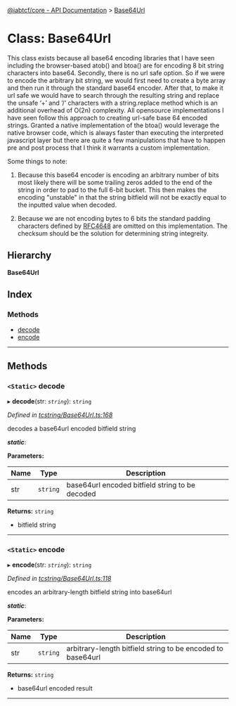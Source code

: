 [@iabtcf/core - API Documentation](../README.md) > [Base64Url](../classes/base64url.md)

# Class: Base64Url

This class exists because all base64 encoding libraries that I have seen including the browser-based atob() and btoa() are for encoding 8 bit string characters into base64. Secondly, there is no url safe option. So if we were to encode the arbitrary bit string, we would first need to create a byte array and then run it through the standard base64 encoder. After that, to make it url safe we would have to search through the resulting string and replace the unsafe ‘+’ and ‘/‘ characters with a string.replace method which is an additional overhead of O(2n) complexity. All opensource implementations I have seen follow this approach to creating url-safe base 64 encoded strings. Granted a native implementation of the btoa() would leverage the native browser code, which is always faster than executing the interpreted javascript layer but there are quite a few manipulations that have to happen pre and post process that I think it warrants a custom implementation.

Some things to note:

1.  Because this base64 encoder is encoding an arbitrary number of bits most likely there will be some trailing zeros added to the end of the string in order to pad to the full 6-bit bucket. This then makes the encoding "unstable" in that the string bitfield will not be exactly equal to the inputted value when decoded.
    
2.  Because we are not encoding bytes to 6 bits the standard padding characters defined by [RFC4648](https://tools.ietf.org/html/rfc4648#section-3.2) are omitted on this implementation. The checksum should be the solution for determining string integreity.

## Hierarchy

**Base64Url**

## Index

### Methods

* [decode](base64url.md#decode)
* [encode](base64url.md#encode)

---

## Methods

<a id="decode"></a>

### `<Static>` decode

▸ **decode**(str: *`string`*): `string`

*Defined in [tcstring/Base64Url.ts:168](https://github.com/chrispaterson/iabtcf-es/blob/7542805/modules/core/src/tcstring/Base64Url.ts#L168)*

decodes a base64url encoded bitfield string

*__static__*: 

**Parameters:**

| Name | Type | Description |
| ------ | ------ | ------ |
| str | `string` |  base64url encoded bitfield string to be decoded |

**Returns:** `string`
*   bitfield string

___
<a id="encode"></a>

### `<Static>` encode

▸ **encode**(str: *`string`*): `string`

*Defined in [tcstring/Base64Url.ts:118](https://github.com/chrispaterson/iabtcf-es/blob/7542805/modules/core/src/tcstring/Base64Url.ts#L118)*

encodes an arbitrary-length bitfield string into base64url

*__static__*: 

**Parameters:**

| Name | Type | Description |
| ------ | ------ | ------ |
| str | `string` |  arbitrary-length bitfield string to be encoded to base64url |

**Returns:** `string`
*   base64url encoded result

___

